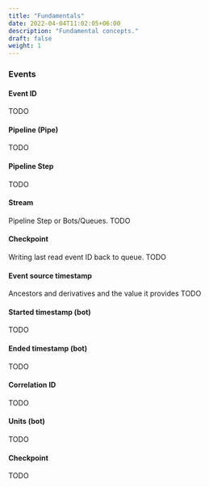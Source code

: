 ```yaml
---
title: "Fundamentals"
date: 2022-04-04T11:02:05+06:00
description: "Fundamental concepts."
draft: false
weight: 1
---
```


### Events

#### Event ID
TODO

#### Pipeline (Pipe)
TODO

#### Pipeline Step
TODO

#### Stream
Pipeline Step or Bots/Queues.
TODO

#### Checkpoint
Writing last read event ID back to queue.
TODO

#### Event source timestamp
Ancestors and derivatives and the value it provides
TODO

#### Started timestamp (bot)
TODO

#### Ended timestamp (bot)
TODO

#### Correlation ID
TODO

#### Units (bot)
TODO

#### Checkpoint
TODO

